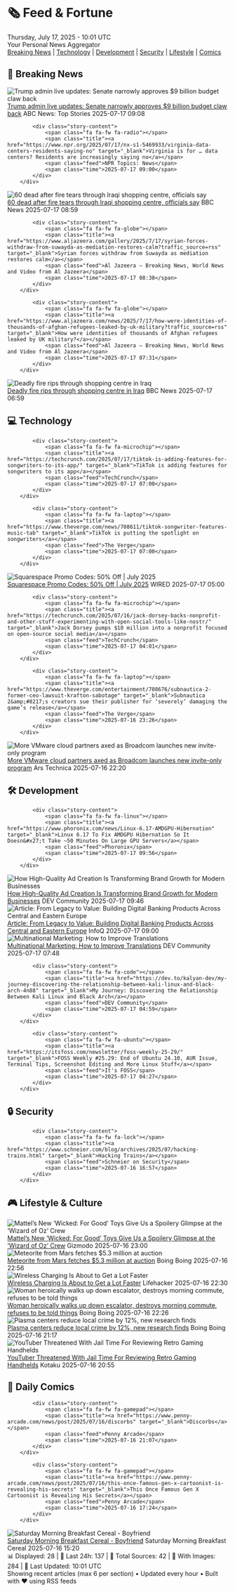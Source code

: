 <!-- Processing 54 RSS feeds at 2025-07-17 10:01:37 UTC -->
<!-- Processing: Saturday Morning Breakfast Cereal -->
<!-- Processing: Poorly Drawn Lines -->
<!-- Processing: Garfield -->
<!-- Processing: Dilbert -->
<!-- Processing: Cyanide & Happiness -->
<!-- Processing: Questionable Content -->
<!-- Processing: Dinosaur Comics -->
<!-- Processing: CNN Top Stories -->
<!-- Processing: CNN Breaking News -->
<!-- Processing: BBC World News -->
<!-- Processing: BBC Breaking News -->
<!-- Processing: Al Jazeera Breaking News -->
<!-- Processing: NPR News -->
<!-- Processing: CBC News -->
<!-- Error processing https://rss.cbc.ca/lineup/topstories.xml: The read operation timed out -->
<!-- Processing: ABC News Breaking -->
<!-- Processing: Guardian World News -->
<!-- Processing: TechCrunch -->
<!-- Processing: The Verge -->
<!-- Processing: O'Reilly Radar -->
<!-- Processing: Slashdot -->
<!-- Processing: Dev.to -->
<!-- Processing: Phoronix Linux News -->
<!-- Processing: DistroWatch -->
<!-- Processing: Red Hat Blog -->
<!-- Processing: GitLab Blog -->
<!-- Processing: InfoQ -->
<!-- Processing: The Pragmatic Engineer -->
<!-- Processing: Boing Boing -->
<!-- Generated 6 new posts out of 28 feeds processed -->
<div class="newspaper-header">
    <h1 class="newspaper-title">🗞️ Feed & Fortune</h1>
    <div class="newspaper-date">Thursday, July 17, 2025 - 10:01 UTC</div>
    <div class="newspaper-subtitle">Your Personal News Aggregator</div>
</div>

<div class="newspaper-nav">
    <a href="#breaking">Breaking News</a> |
    <a href="#tech">Technology</a> |
    <a href="#dev">Development</a> |
    <a href="#security">Security</a> |
    <a href="#lifestyle">Lifestyle</a> |
    <a href="#webcomics">Comics</a>
</div>

<div class="news-section breaking-news" id="breaking">
<h2 class="section-header">🚨 Breaking News</h2>
<div class="stories-container">
<div class="story">
            <img src="https://s.abcnews.com/images/Politics/donald-trump-06-jef-250716_1752682494542_hpMain_4x3t_384.jpg" alt="Trump admin live updates: Senate narrowly approves $9 billion budget claw back" class="story-image" loading="lazy" onerror="this.style.display='none'">
            <div class="story-content">
                <span class="fa fa-fw fa-tv"></span>
                <span class="title"><a href="https://abcnews.go.com/Politics/live-updates/trump-admin-live-updates/?id=123730069" target="_blank">Trump admin live updates: Senate narrowly approves $9 billion budget claw back</a></span>
                <span class="feed">ABC News: Top Stories</span>
                <span class="time">2025-07-17 09:08</span>
            </div>
        </div>
<div class="story">
            
            <div class="story-content">
                <span class="fa fa-fw fa-radio"></span>
                <span class="title"><a href="https://www.npr.org/2025/07/17/nx-s1-5469933/virginia-data-centers-residents-saying-no" target="_blank">Virginia is for … data centers? Residents are increasingly saying no</a></span>
                <span class="feed">NPR Topics: News</span>
                <span class="time">2025-07-17 09:00</span>
            </div>
        </div>
<div class="story">
            <img src="https://ichef.bbci.co.uk/ace/standard/240/cpsprodpb/39f6/live/78b25a80-62e6-11f0-964a-ff2f7d0da737.jpg" alt="60 dead after fire tears through Iraqi shopping centre, officials say" class="story-image" loading="lazy" onerror="this.style.display='none'">
            <div class="story-content">
                <span class="fa fa-fw fa-earth-americas"></span>
                <span class="title"><a href="https://www.bbc.com/news/articles/ceq7d45v5v3o" target="_blank">60 dead after fire tears through Iraqi shopping centre, officials say</a></span>
                <span class="feed">BBC News</span>
                <span class="time">2025-07-17 08:59</span>
            </div>
        </div>
<div class="story">
            
            <div class="story-content">
                <span class="fa fa-fw fa-globe"></span>
                <span class="title"><a href="https://www.aljazeera.com/gallery/2025/7/17/syrian-forces-withdraw-from-suwayda-as-mediation-restores-calm?traffic_source=rss" target="_blank">Syrian forces withdraw from Suwayda as mediation restores calm</a></span>
                <span class="feed">Al Jazeera – Breaking News, World News and Video from Al Jazeera</span>
                <span class="time">2025-07-17 08:38</span>
            </div>
        </div>
<div class="story">
            
            <div class="story-content">
                <span class="fa fa-fw fa-globe"></span>
                <span class="title"><a href="https://www.aljazeera.com/news/2025/7/17/how-were-identities-of-thousands-of-afghan-refugees-leaked-by-uk-military?traffic_source=rss" target="_blank">How were identities of thousands of Afghan refugees leaked by UK military?</a></span>
                <span class="feed">Al Jazeera – Breaking News, World News and Video from Al Jazeera</span>
                <span class="time">2025-07-17 07:31</span>
            </div>
        </div>
<div class="story">
            <img src="https://ichef.bbci.co.uk/ace/standard/240/cpsprodpb/f026/live/b34d5a00-62e1-11f0-80b4-633e269c65cb.png" alt="Deadly fire rips through shopping centre in Iraq" class="story-image" loading="lazy" onerror="this.style.display='none'">
            <div class="story-content">
                <span class="fa fa-fw fa-earth-americas"></span>
                <span class="title"><a href="https://www.bbc.com/news/articles/ceq7d45v5v3o" target="_blank">Deadly fire rips through shopping centre in Iraq</a></span>
                <span class="feed">BBC News</span>
                <span class="time">2025-07-17 06:59</span>
            </div>
        </div>
</div>
</div>
<div class="news-section tech-news" id="tech">
<h2 class="section-header">💻 Technology</h2>
<div class="stories-container">
<div class="story">
            
            <div class="story-content">
                <span class="fa fa-fw fa-microchip"></span>
                <span class="title"><a href="https://techcrunch.com/2025/07/17/tiktok-is-adding-features-for-songwriters-to-its-app/" target="_blank">TikTok is adding features for songwriters to its app</a></span>
                <span class="feed">TechCrunch</span>
                <span class="time">2025-07-17 07:00</span>
            </div>
        </div>
<div class="story">
            
            <div class="story-content">
                <span class="fa fa-fw fa-laptop"></span>
                <span class="title"><a href="https://www.theverge.com/news/708611/tiktok-songwriter-features-music-tab" target="_blank">TikTok is putting the spotlight on songwriters</a></span>
                <span class="feed">The Verge</span>
                <span class="time">2025-07-17 07:00</span>
            </div>
        </div>
<div class="story">
            <img src="https://media.wired.com/photos/66ea076ee8502211cd1d9a42/master/pass/WIRED-Coupons-13.jpg" alt="Squarespace Promo Codes: 50% Off | July 2025" class="story-image" loading="lazy" onerror="this.style.display='none'">
            <div class="story-content">
                <span class="fa fa-fw fa-bolt"></span>
                <span class="title"><a href="https://www.wired.com/story/squarespace-promo-code/" target="_blank">Squarespace Promo Codes: 50% Off | July 2025</a></span>
                <span class="feed">WIRED</span>
                <span class="time">2025-07-17 05:00</span>
            </div>
        </div>
<div class="story">
            
            <div class="story-content">
                <span class="fa fa-fw fa-microchip"></span>
                <span class="title"><a href="https://techcrunch.com/2025/07/16/jack-dorsey-backs-nonprofit-and-other-stuff-experimenting-with-open-social-tools-like-nostr/" target="_blank">Jack Dorsey pumps $10 million into a nonprofit focused on open-source social media</a></span>
                <span class="feed">TechCrunch</span>
                <span class="time">2025-07-17 04:01</span>
            </div>
        </div>
<div class="story">
            
            <div class="story-content">
                <span class="fa fa-fw fa-laptop"></span>
                <span class="title"><a href="https://www.theverge.com/entertainment/708676/subnautica-2-former-ceo-lawsuit-krafton-sabotage" target="_blank">Subnautica 2&amp;#8217;s creators sue their publisher for ‘severely’ damaging the game’s release</a></span>
                <span class="feed">The Verge</span>
                <span class="time">2025-07-16 23:26</span>
            </div>
        </div>
<div class="story">
            <img src="https://cdn.arstechnica.net/wp-content/uploads/2025/07/GettyImages-1755494482-500x500.jpg" alt="More VMware cloud partners axed as Broadcom launches new invite-only program" class="story-image" loading="lazy" onerror="this.style.display='none'">
            <div class="story-content">
                <span class="fa fa-fw fa-cog"></span>
                <span class="title"><a href="https://arstechnica.com/information-technology/2025/07/more-vmware-cloud-partners-axed-as-broadcom-launches-new-invite-only-program/" target="_blank">More VMware cloud partners axed as Broadcom launches new invite-only program</a></span>
                <span class="feed">Ars Technica</span>
                <span class="time">2025-07-16 22:20</span>
            </div>
        </div>
</div>
</div>
<div class="news-section dev-news" id="dev">
<h2 class="section-header">🛠️ Development</h2>
<div class="stories-container">
<div class="story">
            
            <div class="story-content">
                <span class="fa fa-fw fa-linux"></span>
                <span class="title"><a href="https://www.phoronix.com/news/Linux-6.17-AMDGPU-Hibernation" target="_blank">Linux 6.17 To Fix AMDGPU Hibernation So It Doesn&#x27;t Take ~50 Minutes On Large GPU Servers</a></span>
                <span class="feed">Phoronix</span>
                <span class="time">2025-07-17 09:56</span>
            </div>
        </div>
<div class="story">
            <img src="https://media2.dev.to/dynamic/image/width=800%2Cheight=%2Cfit=scale-down%2Cgravity=auto%2Cformat=auto/https%3A%2F%2Fdev-to-uploads.s3.amazonaws.com%2Fuploads%2Farticles%2Fps5htmadwh86e87ktc69.png" alt="How High-Quality Ad Creation Is Transforming Brand Growth for Modern Businesses" class="story-image" loading="lazy" onerror="this.style.display='none'">
            <div class="story-content">
                <span class="fa fa-fw fa-code"></span>
                <span class="title"><a href="https://dev.to/devarticles/how-high-quality-ad-creation-is-transforming-brand-growth-for-modern-businesses-110o" target="_blank">How High-Quality Ad Creation Is Transforming Brand Growth for Modern Businesses</a></span>
                <span class="feed">DEV Community</span>
                <span class="time">2025-07-17 09:46</span>
            </div>
        </div>
<div class="story">
            <img src="https://res.infoq.com/articles/digital-banking-products/en/headerimage/digital-banking-products-header-1752561787405.jpg" alt="Article: From Legacy to Value: Building Digital Banking Products Across Central and Eastern Europe" class="story-image" loading="lazy" onerror="this.style.display='none'">
            <div class="story-content">
                <span class="fa fa-fw fa-info-circle"></span>
                <span class="title"><a href="https://www.infoq.com/articles/digital-banking-products/?utm_campaign=infoq_content&utm_source=infoq&utm_medium=feed&utm_term=global" target="_blank">Article: From Legacy to Value: Building Digital Banking Products Across Central and Eastern Europe</a></span>
                <span class="feed">InfoQ</span>
                <span class="time">2025-07-17 09:00</span>
            </div>
        </div>
<div class="story">
            <img src="https://media2.dev.to/dynamic/image/width=800%2Cheight=%2Cfit=scale-down%2Cgravity=auto%2Cformat=auto/https%3A%2F%2Fdev-to-uploads.s3.amazonaws.com%2Fuploads%2Farticles%2Furm1ynyxczlcsjk9561h.png" alt="Multinational Marketing: How to Improve Translations" class="story-image" loading="lazy" onerror="this.style.display='none'">
            <div class="story-content">
                <span class="fa fa-fw fa-code"></span>
                <span class="title"><a href="https://dev.to/liamcorwin/multinational-marketing-how-to-improve-translations-49p9" target="_blank">Multinational Marketing: How to Improve Translations</a></span>
                <span class="feed">DEV Community</span>
                <span class="time">2025-07-17 07:48</span>
            </div>
        </div>
<div class="story">
            
            <div class="story-content">
                <span class="fa fa-fw fa-code"></span>
                <span class="title"><a href="https://dev.to/kalyan-dev/my-journey-discovering-the-relationship-between-kali-linux-and-black-arch-4n88" target="_blank">My Journey: Discovering the Relationship Between Kali Linux and Black Arch</a></span>
                <span class="feed">DEV Community</span>
                <span class="time">2025-07-17 04:59</span>
            </div>
        </div>
<div class="story">
            
            <div class="story-content">
                <span class="fa fa-fw fa-ubuntu"></span>
                <span class="title"><a href="https://itsfoss.com/newsletter/foss-weekly-25-29/" target="_blank">FOSS Weekly #25.29: End of Ubuntu 24.10, AUR Issue, Terminal Tips, Screenshot Editing and More Linux Stuff</a></span>
                <span class="feed">It's FOSS</span>
                <span class="time">2025-07-17 04:27</span>
            </div>
        </div>
</div>
</div>
<div class="news-section security-news" id="security">
<h2 class="section-header">🔒 Security</h2>
<div class="stories-container">
<div class="story">
            
            <div class="story-content">
                <span class="fa fa-fw fa-lock"></span>
                <span class="title"><a href="https://www.schneier.com/blog/archives/2025/07/hacking-trains.html" target="_blank">Hacking Trains</a></span>
                <span class="feed">Schneier on Security</span>
                <span class="time">2025-07-16 16:57</span>
            </div>
        </div>
</div>
</div>
<div class="news-section lifestyle-news" id="lifestyle">
<h2 class="section-header">🎮 Lifestyle & Culture</h2>
<div class="stories-container">
<div class="story">
            <img src="https://gizmodo.com/app/uploads/2025/07/Wicked-for-good-Mattel-Dorothy-Glinda.jpg" alt="Mattel’s New ‘Wicked: For Good’ Toys Give Us a Spoilery Glimpse at the ‘Wizard of Oz’ Crew" class="story-image" loading="lazy" onerror="this.style.display='none'">
            <div class="story-content">
                <span class="fa fa-fw fa-computer"></span>
                <span class="title"><a href="https://gizmodo.com/mattels-new-wicked-for-good-toys-give-us-a-spoilery-glimpse-at-the-wizard-of-oz-crew-2000630251" target="_blank">Mattel’s New ‘Wicked: For Good’ Toys Give Us a Spoilery Glimpse at the ‘Wizard of Oz’ Crew</a></span>
                <span class="feed">Gizmodo</span>
                <span class="time">2025-07-16 23:00</span>
            </div>
        </div>
<div class="story">
            <img src="https://i0.wp.com/boingboing.net/wp-content/uploads/2025/07/A-_245.3m-rock-from-Mars.-Photo-Sothebys.jpg?fit=1080%2C607&amp;quality=60&amp;ssl=1" alt="Meteorite from Mars fetches $5.3 million at auction" class="story-image" loading="lazy" onerror="this.style.display='none'">
            <div class="story-content">
                <span class="fa fa-fw fa-arrow-right"></span>
                <span class="title"><a href="https://boingboing.net/2025/07/16/meteorite-from-mars-fetches-5-3-million-at-auction.html" target="_blank">Meteorite from Mars fetches $5.3 million at auction</a></span>
                <span class="feed">Boing Boing</span>
                <span class="time">2025-07-16 22:56</span>
            </div>
        </div>
<div class="story">
            <img src="https://lifehacker.com/imagery/articles/01K0AC6FNC542X16P35F0PCJNW/hero-image.png" alt="Wireless Charging Is About to Get a Lot Faster" class="story-image" loading="lazy" onerror="this.style.display='none'">
            <div class="story-content">
                <span class="fa fa-fw fa-life-ring"></span>
                <span class="title"><a href="https://lifehacker.com/tech/qi2-wireless-charging-upgrade?utm_medium=RSS" target="_blank">Wireless Charging Is About to Get a Lot Faster</a></span>
                <span class="feed">Lifehacker</span>
                <span class="time">2025-07-16 22:30</span>
            </div>
        </div>
<div class="story">
            <img src="https://i0.wp.com/boingboing.net/wp-content/uploads/2025/07/escalator.jpg?fit=1200%2C675&amp;quality=60&amp;ssl=1" alt="Woman heroically walks up down escalator, destroys morning commute, refuses to be told things" class="story-image" loading="lazy" onerror="this.style.display='none'">
            <div class="story-content">
                <span class="fa fa-fw fa-arrow-right"></span>
                <span class="title"><a href="https://boingboing.net/2025/07/16/woman-heroically-walks-up-down-escalator-destroys-morning-commute-refuses-to-be-told-things.html" target="_blank">Woman heroically walks up down escalator, destroys morning commute, refuses to be told things</a></span>
                <span class="feed">Boing Boing</span>
                <span class="time">2025-07-16 22:26</span>
            </div>
        </div>
<div class="story">
            <img src="https://i0.wp.com/boingboing.net/wp-content/uploads/2025/07/plasma.jpg?fit=1200%2C800&amp;quality=60&amp;ssl=1" alt="Plasma centers reduce local crime by 12%, new research finds" class="story-image" loading="lazy" onerror="this.style.display='none'">
            <div class="story-content">
                <span class="fa fa-fw fa-arrow-right"></span>
                <span class="title"><a href="https://boingboing.net/2025/07/16/plasma-centers-reduce-local-crime-by-12-new-research-finds.html" target="_blank">Plasma centers reduce local crime by 12%, new research finds</a></span>
                <span class="feed">Boing Boing</span>
                <span class="time">2025-07-16 21:17</span>
            </div>
        </div>
<div class="story">
            <img src="https://i.kinja-img.com/image/upload/c_fit,q_80,w_636/98b04c3e344042eeca84f943fe1450c4.jpg" alt="YouTuber Threatened With Jail Time For Reviewing Retro Gaming Handhelds" class="story-image" loading="lazy" onerror="this.style.display='none'">
            <div class="story-content">
                <span class="fa fa-fw fa-gamepad"></span>
                <span class="title"><a href="https://kotaku.com/youtuber-retro-gaming-jail-time-italy-once-were-nerd-1851786451" target="_blank">YouTuber Threatened With Jail Time For Reviewing Retro Gaming Handhelds</a></span>
                <span class="feed">Kotaku</span>
                <span class="time">2025-07-16 20:55</span>
            </div>
        </div>
</div>
</div>
<div class="news-section webcomics-section" id="webcomics">
<h2 class="section-header">🎨 Daily Comics</h2>
<div class="stories-container">
<div class="story">
            
            <div class="story-content">
                <span class="fa fa-fw fa-gamepad"></span>
                <span class="title"><a href="https://www.penny-arcade.com/news/post/2025/07/16/discorbs" target="_blank">Discorbs</a></span>
                <span class="feed">Penny Arcade</span>
                <span class="time">2025-07-16 21:07</span>
            </div>
        </div>
<div class="story">
            
            <div class="story-content">
                <span class="fa fa-fw fa-gamepad"></span>
                <span class="title"><a href="https://www.penny-arcade.com/news/post/2025/07/16/this-once-famous-gen-x-cartoonist-is-revealing-his-secrets" target="_blank">This Once Famous Gen X Cartoonist is Revealing His Secrets</a></span>
                <span class="feed">Penny Arcade</span>
                <span class="time">2025-07-16 17:24</span>
            </div>
        </div>
<div class="story">
            <img src="https://www.smbc-comics.com/comics/1752556983-20250717.png" alt="Saturday Morning Breakfast Cereal - Boyfriend" class="story-image" loading="lazy" onerror="this.style.display='none'">
            <div class="story-content">
                <span class="fa fa-fw fa-smile"></span>
                <span class="title"><a href="https://www.smbc-comics.com/comic/boyfriend" target="_blank">Saturday Morning Breakfast Cereal - Boyfriend</a></span>
                <span class="feed">Saturday Morning Breakfast Cereal</span>
                <span class="time">2025-07-16 15:20</span>
            </div>
        </div>
</div>
</div>

<div class="newspaper-footer">
    <div class="stats">
        📊 Displayed: 28 | 📅 Last 24h: 137 | 📡 Total Sources: 42 | 📸 With Images: 284 |
        🔄 Last Updated: 10:01 UTC
    </div>
    <div class="footer-note">
        Showing recent articles (max 6 per section) • Updated every hour • Built with ❤️ using RSS feeds
    </div>
</div>
